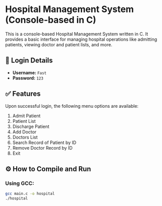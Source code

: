 # Hospital Management System (Console-based in C)

This is a console-based Hospital Management System written in C. It provides a basic interface for managing hospital operations like admitting patients, viewing doctor and patient lists, and more.

## 🔐 Login Details
- **Username:** `Fast`
- **Password:** `123`

## ✅ Features
Upon successful login, the following menu options are available:

1. Admit Patient  
2. Patient List  
3. Discharge Patient  
4. Add Doctor  
5. Doctors List  
6. Search Record of Patient by ID  
7. Remove Doctor Record by ID  
0. Exit

## ⚙️ How to Compile and Run

### Using GCC:
```bash
gcc main.c -o hospital
./hospital
